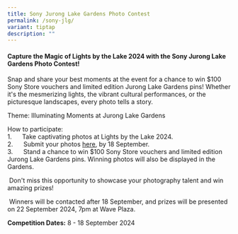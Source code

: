 ```yaml
---
title: Sony Jurong Lake Gardens Photo Contest
permalink: /sony-jlg/
variant: tiptap
description: ""
---
```

<h4><strong>Capture the Magic of Lights by the Lake 2024 with the Sony Jurong Lake Gardens Photo Contest!</strong></h4>
<p>Snap and share your best moments at the event for a chance to win $100
Sony Store vouchers and limited edition Jurong Lake Gardens pins! Whether
it's the mesmerizing lights, the vibrant cultural performances, or the
picturesque landscapes, every photo tells a story.</p>
<p>Theme: Illuminating Moments at Jurong Lake Gardens</p>
<p>How to participate:
<br>1.&nbsp;&nbsp;&nbsp;&nbsp;&nbsp; Take captivating photos at Lights by
the Lake 2024.
<br>2.&nbsp;&nbsp;&nbsp;&nbsp;&nbsp; Submit your photos <a href="http://sdw.sony-asia.com/LBTL24" rel="noopener nofollow" target="_blank"><u>here</u></a>,
by 18 September.
<br>3.&nbsp;&nbsp;&nbsp;&nbsp;&nbsp; Stand a chance to win $100 Sony Store
vouchers and limited edition Jurong Lake Gardens pins. Winning photos will
also be displayed in the Gardens.</p>
<p>&nbsp;Don't miss this opportunity to showcase your photography talent
and win amazing prizes!</p>
<p>&nbsp;Winners will be contacted after 18 September, and prizes will be
presented on 22 September 2024, 7pm at Wave Plaza.</p>
<p></p>
<p><strong>Competition Dates:</strong> 8 - 18 September 2024</p>
<p></p>